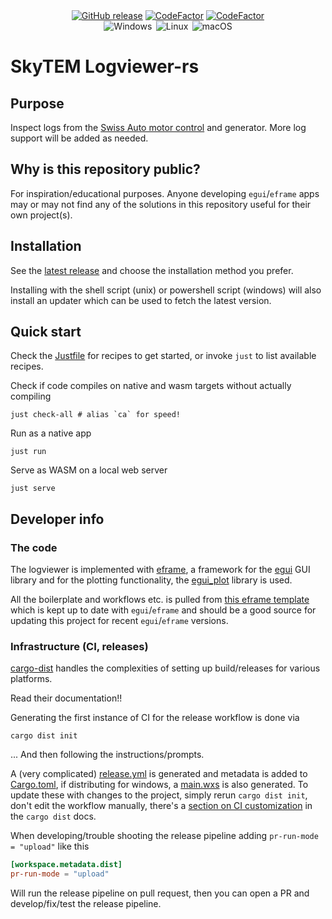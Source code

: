 <div align="center">
  <a href="https://github.com/luftkode/logviewer-rs/releases" title="Latest Stable GitHub Release">
      <img src="https://img.shields.io/github/release/luftkode/logviewer-rs/all.svg?style=flat&logo=github&logoColor=white&colorB=blue&label=Latest Release" alt="GitHub release"></a>
  <a href="https://www.codefactor.io/repository/github/luftkode/logviewer-rs"><img src="https://www.codefactor.io/repository/github/luftkode/logviewer-rs/badge" alt="CodeFactor" /></a>
  <a href="https://github.com/luftkode/logviewer-rs/actions/workflows/CI.yml"><img src="https://github.com/luftkode/logviewer-rs/actions/workflows/CI.yml/badge.svg" alt="CodeFactor" /></a>
</div>
<div align="center">
    <img src="https://img.shields.io/badge/-Windows-6E46A2.svg?style=flat&logo=windows-11&logoColor=white" alt="Windows" title="Supported Platform: Windows">&thinsp;
    <img src="https://img.shields.io/badge/-Linux-9C2A91.svg?style=flat&logo=linux&logoColor=white" alt="Linux" title="Supported Platform: Linux">&thinsp;
    <img src="https://img.shields.io/badge/-macOS-red.svg?style=flat&logo=apple&logoColor=white" alt="macOS" title="Supported Platform: macOS">
</div>


# SkyTEM Logviewer-rs

## Purpose

Inspect logs from the [Swiss Auto motor control](https://github.com/luftkode/mbed-motor-control) and generator. More log support will be added as needed.

## Why is this repository public?

For inspiration/educational purposes. Anyone developing `egui`/`eframe` apps may or may not find any of the solutions in this repository useful for their own project(s).

## Installation

See the [latest release](https://github.com/luftkode/logviewer-rs/releases/latest) and choose the installation method you prefer.

Installing with the shell script (unix) or powershell script (windows) will also install an updater which can be used to fetch the latest version.

## Quick start

Check the [Justfile](Justfile) for recipes to get started, or invoke `just` to list available recipes.

Check if code compiles on native and wasm targets without actually compiling

```shell
just check-all # alias `ca` for speed!
```

Run as a native app

```shell
just run
```

Serve as WASM on a local web server

```shell
just serve
```

## Developer info

### The code

The logviewer is implemented with [eframe](https://github.com/emilk/egui/tree/master/crates/eframe), a framework for the [egui](https://github.com/emilk/egui) GUI library and for the plotting functionality, the [egui_plot](https://github.com/emilk/egui_plot) library is used.

All the boilerplate and workflows etc. is pulled from [this eframe template](https://github.com/emilk/eframe_template) which is kept up to date with `egui`/`eframe` and should be a good source for updating this project for recent `egui`/`eframe` versions.

### Infrastructure (CI, releases)

[cargo-dist](https://github.com/axodotdev/cargo-dist) handles the complexities of setting up build/releases for various platforms.

Read their documentation!!

Generating the first instance of CI for the release workflow is done via

```shell
cargo dist init
```
... And then following the instructions/prompts.

A (very complicated) [release.yml](.github/workflows/release.yml) is generated and metadata is added to [Cargo.toml](Cargo.toml), if distributing for windows, a [main.wxs](wix/main.wxs) is also generated. To update these with changes to the project, simply rerun `cargo dist init`, don't edit the workflow manually, there's a [section on CI customization](https://opensource.axo.dev/cargo-dist/book/ci/customizing.html) in the `cargo dist` docs.

When developing/trouble shooting the release pipeline adding `pr-run-mode = "upload"` like this

```toml
[workspace.metadata.dist]
pr-run-mode = "upload"
```

Will run the release pipeline on pull request, then you can open a PR and develop/fix/test the release pipeline.
